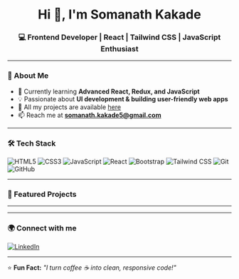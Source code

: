 <h1 align="center">Hi 👋, I'm Somanath Kakade</h1>
<h3 align="center">💻 Frontend Developer | React | Tailwind CSS | JavaScript Enthusiast</h3>

---

### 🚀 About Me
- 🌱 Currently learning **Advanced React, Redux, and JavaScript**
- 💡 Passionate about **UI development & building user-friendly web apps**
- 🔗 All my projects are available [here](https://github.com/KSomanath-s?tab=repositories)
- 📫 Reach me at **somanath.kakade5@gmail.com**

---

### 🛠 Tech Stack
![HTML5](https://img.shields.io/badge/HTML5-E34F26?style=for-the-badge&logo=html5&logoColor=white)
![CSS3](https://img.shields.io/badge/CSS3-1572B6?style=for-the-badge&logo=css3&logoColor=white)
![JavaScript](https://img.shields.io/badge/JavaScript-F7DF1E?style=for-the-badge&logo=javascript&logoColor=black)
![React](https://img.shields.io/badge/React-20232A?style=for-the-badge&logo=react&logoColor=61DAFB)
![Bootstrap](https://img.shields.io/badge/Bootstrap-563D7C?style=for-the-badge&logo=bootstrap&logoColor=white)
![Tailwind CSS](https://img.shields.io/badge/Tailwind_CSS-38B2AC?style=for-the-badge&logo=tailwind-css&logoColor=white)
![Git](https://img.shields.io/badge/Git-F05032?style=for-the-badge&logo=git&logoColor=white)
![GitHub](https://img.shields.io/badge/GitHub-181717?style=for-the-badge&logo=github&logoColor=white)

---

### 📌 Featured Projects


---


---

### 🌍 Connect with me
[![LinkedIn](https://img.shields.io/badge/LinkedIn-0A66C2?style=for-the-badge&logo=linkedin&logoColor=white)](https://linkedin.com/in/your-linkedin-username)


---

⭐ **Fun Fact:** _"I turn coffee ☕ into clean, responsive code!"_
